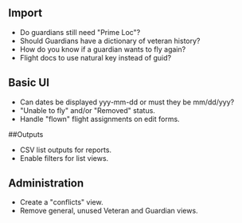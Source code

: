 ## Import

* Do guardians still need "Prime Loc"?
* Should Guardians have a dictionary of veteran history?
* How do you know if a guardian wants to fly again?
* Flight docs to use natural key instead of guid?

## Basic UI

* Can dates be displayed yyy-mm-dd or must they be mm/dd/yyy?
* "Unable to fly" and/or "Removed" status.
* Handle "flown" flight assignments on edit forms.

##Outputs

* CSV list outputs for reports.
* Enable filters for list views.

## Administration

* Create a "conflicts" view.
* Remove general, unused Veteran and Guardian views.
